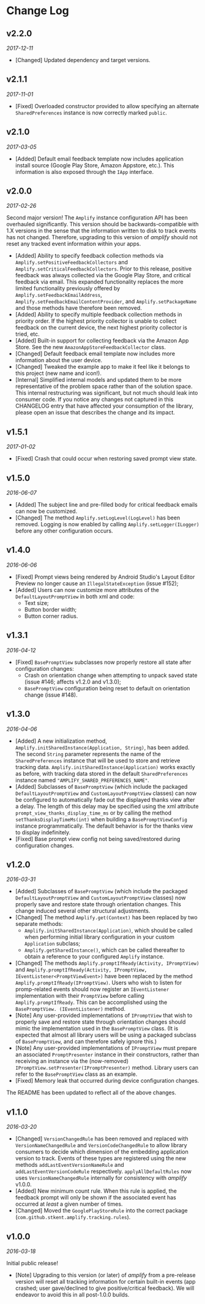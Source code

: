 # Change Log

## v2.2.0

_2017-12-11_

- [Changed] Updated dependency and target versions.

## v2.1.1

_2017-11-01_

- [Fixed] Overloaded constructor provided to allow specifying an alternate `SharedPreferences` instance is now correctly marked `public`.

## v2.1.0

_2017-03-05_

- [Added] Default email feedback template now includes application install source (Google Play Store, Amazon Appstore, etc.). This information is also exposed through the `IApp` interface.

## v2.0.0

_2017-02-26_

Second major version! The `Amplify` instance configuration API has been overhauled significantly. This version should be backwards-compatible with 1.X versions in the sense that the information written to disk to track events has not changed. Therefore, upgrading to this version of _amplify_ should not reset any tracked event information within your apps.

- [Added] Ability to specify feedback collection methods via `Amplify.setPositiveFeedbackCollectors` and `Amplify.setCriticalFeedbackCollectors`. Prior to this release, positive feedback was always collected via the Google Play Store, and critical feedback via email. This expanded functionality replaces the more limited functionality previously offered by `Amplify.setFeedbackEmailAddress`, `Amplify.setFeedbackEmailContentProvider`, and `Amplify.setPackageName` and those methods have therefore been removed.
- [Added] Ability to specify multiple feedback collection methods in priority order. If the highest priority collector is unable to collect feedback on the current device, the next highest priority collector is tried, etc.
- [Added] Built-in support for collecting feedback via the Amazon App Store. See the new `AmazonAppStoreFeedbackCollector` class.
- [Changed] Default feedback email template now includes more information about the user device.
- [Changed] Tweaked the example app to make it feel like it belongs to this project (new name and icon!).
- [Internal] Simplified internal models and updated them to be more representative of the problem space rather than of the solution space. This internal restructuring was significant, but not much should leak into consumer code. If you notice any changes not captured in this CHANGELOG entry that have affected your consumption of the library, please open an issue that describes the change and its impact.

## v1.5.1

_2017-01-02_

- [Fixed] Crash that could occur when restoring saved prompt view state.

## v1.5.0

_2016-06-07_

- [Added] The subject line and pre-filled body for critical feedback emails can now be customized.
- [Changed] The method `Amplify.setLogLevel(LogLevel)` has been removed. Logging is now enabled by calling `Amplify.setLogger(ILogger)` before any other configuration occurs.

## v1.4.0

_2016-06-06_

- [Fixed] Prompt views being rendered by Android Studio's Layout Editor Preview no longer cause an `IllegalStateException` (issue #152);
- [Added] Users can now customize more attributes of the `DefaultLayoutPromptView` in both xml and code:
  - Text size;
  - Button border width;
  - Button corner radius.

## v1.3.1

_2016-04-12_

- [Fixed] `BasePromptView` subclasses now properly restore all state after configuration changes:
  - Crash on orientation change when attempting to unpack saved state (issue #146; affects v1.2.0 and v1.3.0);
  - `BasePromptView` configuration being reset to default on orientation change (issue #148).

## v1.3.0

_2016-04-06_

- [Added] A new initialization method, `Amplify.initSharedInstance(Application, String)`, has been added. The second `String` parameter represents the name of the `SharedPreferences` instance that will be used to store and retrieve tracking data. `Amplify.initSharedInstance(Application)` works exactly as before, with tracking data stored in the default `SharedPreferences` instance named `"AMPLIFY_SHARED_PREFERENCES_NAME"`.
- [Added] Subclasses of `BasePromptView` (which include the packaged `DefaultLayoutPromptView` and `CustomLayoutPromptView` classes) can now be configured to automatically fade out the displayed thanks view after a delay. The length of this delay may be specified using the xml attribute `prompt_view_thanks_display_time_ms` or by calling the method `setThanksDisplayTimeMs(int)` when building a  `BasePromptViewConfig` instance programmatically. The default behavior is for the thanks view to display indefinitely.
- [Fixed] Base prompt view config not being saved/restored during configuration changes.

## v1.2.0

_2016-03-31_

- [Added] Subclasses of `BasePromptView` (which include the packaged `DefaultLayoutPromptView` and `CustomLayoutPromptView` classes) now properly save and restore state through orientation changes. This change induced several other structural adjustments.
- [Changed] The method `Amplify.get(Context)` has been replaced by two separate methods:
	- `Amplify.initSharedInstance(Application)`, which should be called when performing initial library configuration in your custom `Application` subclass;
	- `Amplify.getSharedInstance()`, which can be called thereafter to obtain a reference to your configured `Amplify` instance.
- [Changed] The methods `Amplify.promptIfReady(Activity, IPromptView)` and `Amplify.promptIfReady(Activity, IPromptView, IEventListener<PromptViewEvent>)` have been replaced by the method `Amplify.promptIfReady(IPromptView)`. Users who wish to listen for promp-related events should now register an `IEventListener` implementation with their `PromptView` before calling `Amplify.promptIfReady`. This can be accomplished using the `BasePromptView.
(IEventListener)` method.
- [Note] Any user-provided implementations of `IPromptView` that wish to properly save and restore state through orientation changes should mimic the implementation used in the `BasePromptView` class. (It is expected that almost all library users will be using a packaged subclass of `BasePromptView`, and can therefore safely ignore this.)
- [Note] Any user-provided implementations of `IPromptView` must prepare an associated `PromptPresenter` instance in their constructors, rather than receiving an instance via the (now-removed) `IPromptView.setPresenter(IPromptPresenter)` method. Library users can refer to the `BasePromptView` class as an example.
- [Fixed] Memory leak that occurred during device configuration changes.

The README has been updated to reflect all of the above changes.

## v1.1.0

_2016-03-20_

- [Changed] `VersionChangedRule` has been removed and replaced with `VersionNameChangedRule` and `VersionCodeChangedRule` to allow library consumers to decide which dimension of the embedding application version to track. Events of these types are registered using the new methods `addLastEventVersionNameRule` and `addLastEventVersionCodeRule` respectively. `applyAllDefaultRules` now uses `VersionNameChangedRule` internally for consistency with _amplify_ v1.0.0.
- [Added] New minimum count rule. When this rule is applied, the feedback prompt will only be shown if the associated event has occurred at _least_ a given number of times.
- [Changed] Moved the `GooglePlayStoreRule` into the correct package (`com.github.stkent.amplify.tracking.rules`).

## v1.0.0

_2016-03-18_

Initial public release!

- [Note] Upgrading to this version (or later) of _amplify_ from a pre-release version will reset all tracking information for certain built-in events (app crashed; user gave/declined to give positive/critical feedback). We will endeavor to avoid this in all post-1.0.0 builds.
